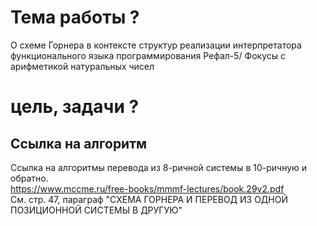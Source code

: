 # Тема работы ?
О схеме Горнера в контексте структур реализации интерпретатора функционального языка программирования Рефал-5/ Фокусы с арифметикой натуральных чисел

# цель, задачи ?

## Ссылка на алгоритм
Ссылка на алгоритмы перевода из 8-ричной системы в 10-ричную и обратно.  
https://www.mccme.ru/free-books/mmmf-lectures/book.29v2.pdf  
См. стр. 47, параграф "СХЕМА ГОРНЕРА И ПЕРЕВОД ИЗ ОДНОЙ ПОЗИЦИОННОЙ СИСТЕМЫ В ДРУГУЮ"  

